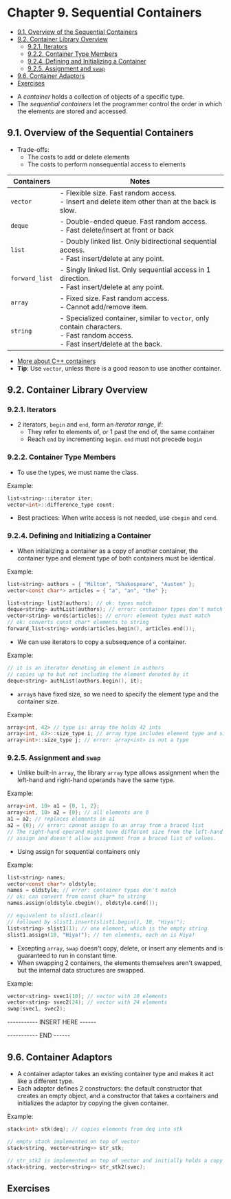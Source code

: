 # Chapter 9. Sequential Containers

<!-- vim-markdown-toc GFM -->

* [9.1. Overview of the Sequential Containers](#91-overview-of-the-sequential-containers)
* [9.2. Container Library Overview](#92-container-library-overview)
    * [9.2.1. Iterators](#921-iterators)
    * [9.2.2. Container Type Members](#922-container-type-members)
    * [9.2.4. Defining and Initializing a Container](#924-defining-and-initializing-a-container)
    * [9.2.5. Assignment and `swap`](#925-assignment-and-swap)
* [9.6. Container Adaptors](#96-container-adaptors)
* [Exercises](#exercises)

<!-- vim-markdown-toc -->

- A *container* holds a collection of objects of a specific type.
- The *sequential containers* let the programmer control the order in which the elements are stored and accessed.

## 9.1. Overview of the Sequential Containers

- Trade-offs:
    - The costs to add or delete elements
    - The costs to perform nonsequential access to elements


| Containers | Notes |
|----------|----------|
|   `vector`   | - Flexible size. Fast random access.</br>- Insert and delete item other than at the back is slow. |
|   `deque`   | - Double-ended queue. Fast random access.</br>- Fast delete/insert at front or back |
| `list` | - Doubly linked list. Only bidirectional sequential access.</br>- Fast insert/delete at any point. |
| `forward_list` | - Singly linked list. Only sequential access in 1 direction.</br>- Fast insert/delete at any point. |
| `array` | - Fixed size. Fast random access.</br>- Cannot add/remove item. |
| `string` | - Specialized container, similar to `vector`, only contain characters.</br>- Fast random access.</br>- Fast insert/delete at the back. |

- [More about C++ containers](https://en.cppreference.com/w/cpp/container)
- **Tip**: Use `vector`, unless there is a good reason to use another container.

## 9.2. Container Library Overview

### 9.2.1. Iterators

- 2 iterators, `begin` and `end`, form an *iterator range*, if:
    - They refer to elements of, or 1 past the end of, the same container
    - Reach `end` by incrementing `begin`. `end` must not precede `begin`

### 9.2.2. Container Type Members

- To use the types, we must name the class.

Example:

```c
list<string>::iterator iter;
vector<int>::difference_type count;
```

- Best practices: When write access is not needed, use `cbegin` and `cend`.

### 9.2.4. Defining and Initializing a Container

- When initializing a container as a copy of another container, the container type and element type of both containers must be identical.

Example:

```c
list<string> authors = { "Milton", "Shakespeare", "Austen" };
vector<const char*> articles = { "a", "an", "the" };

list<string> list2(authors); // ok: types match
deque<string> authList(authors); // error: container types don't match
vector<string> words(articles); // error: element types must match
// ok: converts const char* elements to string
forward_list<string> words(articles.begin(), articles.end());
```

- We can use iterators to copy a subsequence of a container.

Example:

```c
// it is an iterator denoting an element in authors
// copies up to but not including the element denoted by it
deque<string> authList(authors.begin(), it);
```

- `array`s have fixed size, so we need to specify the element type and the container size.

Example:

```c
array<int, 42> // type is: array the holds 42 ints
array<int, 42>::size_type i; // array type includes element type and size
array<int>::size_type j; // error: array<int> is not a type
```

### 9.2.5. Assignment and `swap`

- Unlike built-in `array`, the library `array` type allows assignment when the left-hand and right-hand operands have the same type.

Example:

```c
array<int, 10> a1 = {0, 1, 2};
array<int, 10> a2 = {0}; // all elements are 0
a1 = a2; // replaces elements in a1
a2 = {0}; // error: cannot assign to an array from a braced list
// The right-hand operand might have different size from the left-hand operand, the array type doesn't support
// assign and doesn't allow assignment from a braced list of values.
```

- Using assign for sequential containers only

Example:

```c
list<string> names;
vector<const char*> oldstyle;
names = oldstyle; // error: container types don't match
// ok: can convert from const char* to string
names.assign(oldstyle.cbegin(), oldstyle.cend());
```

```c
// equivalent to slist1.clear()
// followed by slist1.insert(slist1.begin(), 10, "Hiya!");
list<string> slist1(1); // one element, which is the empty string
slist1.assign(10, "Hiya!"); // ten elements, each on is Hiya!
```

- Excepting `array`, `swap` doesn't copy, delete, or insert any elements and is guaranteed to run in constant time.
- When swapping 2 containers, the elements themselves aren't swapped, but the internal data structures are swapped.

Example:

```c
vector<string> svec1(10); // vector with 10 elements
vector<string> svec2(24); // vector with 24 elements
swap(svec1, svec2);
```

----------- INSERT HERE ------

----------- END ------

## 9.6. Container Adaptors

- A container adaptor takes an existing container type and makes it act like a different type.
- Each adaptor defines 2 constructors: the default constructor that creates an empty object, and a constructor that takes a containers and initializes the adaptor by copying the given container.

Example:

```c
stack<int> stk(deq); // copies elements from deq into stk

// empty stack implemented on top of vector
stack<string, vector<string>> str_stk;

// str_stk2 is implemented on top of vector and initially holds a copy of svec
stack<string, vector<string>> str_stk2(svec);
``` 

## Exercises


